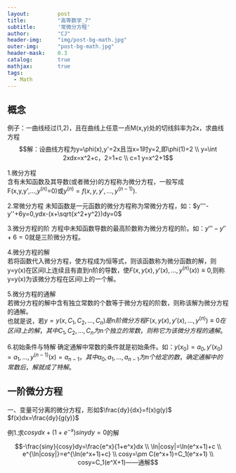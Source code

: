 ```yaml
---
layout: 		post
title: 			"高等数学_7"
subtitle: 		'常微分方程'
author: 		"CJ"
header-img: 	"img/post-bg-math.jpg"
outer-img:		"post-bg-math.jpg"
header-mask: 	0.3
catalog: 		true
mathjax: 		true
tags:
  - Math
---
```

## 概念

例子：一曲线经过(1,2)，且在曲线上任意一点M(x,y)处的切线斜率为2x，求曲线方程  
$$解：设曲线方程为y=\phi(x),y'=2x且当x=1时y=2,即\phi(1)=2 \\
y=\int 2xdx=x^2+c，2=1+c \\
c=1
y=x^2+1$$

1.微分方程  
含有未知函数及其导数(或者微分)的方程称为微分方程，一般写成  
F(x,y,y',...,$y^{(n)}$=0)或$y^{(n)}=f(x,y,y',...,y^(n-1)).$

2.常微分方程
未知函数是一元函数的微分方程称为常微分方程，如：$y'''-y''+6y=0,ydx-(x+\sqrt{x^2+y^2})dy=0$

3.微分方程的阶
方程中未知函数导数的最高阶数称为微分方程的阶。如：$y'''-y''+6=0$就是三阶微分方程。

4.微分方程的解  
若将函数代入微分方程，使方程成为恒等式，则该函数称为微分函数的解，则y=y(x)在区间I上连续且有直到n阶的导数，使$F(x,y(x),y'(x),...,y^{(n)}(x))\equiv0$,则称y=y(x)为该微分方程在区间I上的一个解。

5.微分方程的通解  
若微分方程的解中含有独立常数的个数等于微分方程的阶数，则称该解为微分方程的通解。  
也就是说，若$y=y(x,C_1,C_2,...,C_n)是n阶微分方程F(x,y(x),y'(x),...,y^{(n)})\equiv0在区间I上的解，其中C_1,C_2,...,C_n为n个独立的常数，则称它为该微分方程的通解。$

6.初始条件与特解
确定通解中常数的条件就是初始条件。如：$y(x_0)=a_0,y'(x_0)=a_1,...,y^{(n-1)}(x)=a_{n-1}，其中a_0,a_1,...,a_{n-1}为n个给定的数，确定通解中的常数后，解就成了特解。$

## 一阶微分方程
一、变量可分离的微分方程，形如$\frac{dy}{dx}=f(x)g(y)$  
$f(x)dx=\frac{dy}{g(y)}$

例1.求$cosydx+(1+e^{-x})sinydy=0$的解

$$-\frac{siny}{cosy}dy=\frac{e^x}{1+e^x}dx \\
\ln|cosy|=\ln(e^x+1)+c \\
e^{\ln|cosy|}=e^{\ln(e^x+1)+c} \\
cosy=\pm C(e^x+1)=C_1(e^x+1) \\
cosy=C_1(e^X+1)——通解$$

